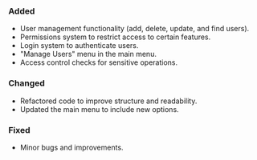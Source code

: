 ### Added
- User management functionality (add, delete, update, and find users).
- Permissions system to restrict access to certain features.
- Login system to authenticate users.
- "Manage Users" menu in the main menu.
- Access control checks for sensitive operations.

### Changed
- Refactored code to improve structure and readability.
- Updated the main menu to include new options.

### Fixed
- Minor bugs and improvements.
